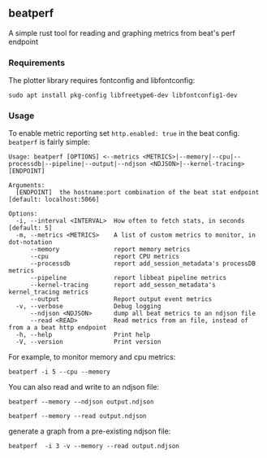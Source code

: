 ## beatperf

A simple rust tool for reading and graphing metrics from beat's perf endpoint

### Requirements

The plotter library requires fontconfig and libfontconfig:

```
sudo apt install pkg-config libfreetype6-dev libfontconfig1-dev
```

### Usage

To enable metric reporting set `http.enabled: true` in the beat config.
`beatperf` is fairly simple:

```
Usage: beatperf [OPTIONS] <--metrics <METRICS>|--memory|--cpu|--processdb|--pipeline|--output|--ndjson <NDJSON>|--kernel-tracing> [ENDPOINT]

Arguments:
  [ENDPOINT]  the hostname:port combination of the beat stat endpoint [default: localhost:5066]

Options:
  -i, --interval <INTERVAL>  How often to fetch stats, in seconds [default: 5]
  -m, --metrics <METRICS>    A list of custom metrics to monitor, in dot-notation
      --memory               report memory metrics
      --cpu                  report CPU metrics
      --processdb            report add_session_metadata's processDB metrics
      --pipeline             report libbeat pipeline metrics
      --kernel-tracing       report add_sesson_metadata's kernel_tracing metrics
      --output               Report output event metrics
  -v, --verbose              Debug logging
      --ndjson <NDJSON>      dump all beat metrics to an ndjson file
      --read <READ>          Read metrics from an file, instead of from a a beat http endpoint
  -h, --help                 Print help
  -V, --version              Print version
```

For example, to monitor memory and cpu metrics:

```
beatperf -i 5 --cpu --memory
```

You can also read and write to an ndjson file:

```
beatperf --memory --ndjson output.ndjson
```

```
beatperf --memory --read output.ndjson
```

generate a graph from a pre-existing ndjson file:
```
beatperf  -i 3 -v --memory --read output.ndjson
```